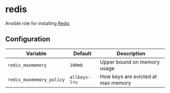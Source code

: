 # redis
Ansible role for installing [Redis](https://redis.io/)

## Configuration
| Variable | Default | Description |
| -------- | ------- | ----------- |
| `redis_maxmemory` | `100mb` | Upper bound on memory usage |
| `redis_maxmemory_policy` | `allkeys-lru` | How keys are evicted at max memory |